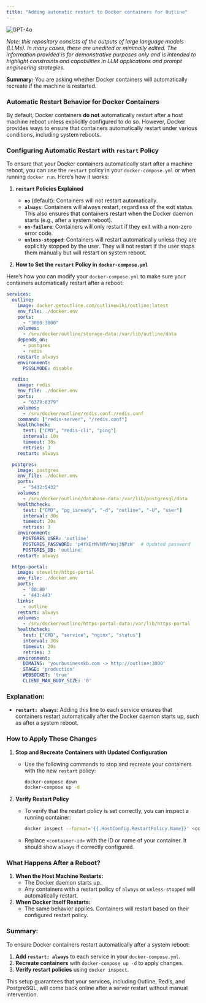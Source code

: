 ```yaml
---
title: "Adding automatic restart to Docker containers for Outline"
---
```

![GPT-4o](https://img.shields.io/badge/GPT--4o-3333FF?style=for-the-badge&logo=openai&logoColor=white)



*Note: this repository consists of the outputs of large language models (LLMs). In many cases, these are unedited or minimally edited. The information provided is for demonstrative purposes only and is intended to highlight constraints and capabilities in LLM applications and prompt engineering strategies.*


**Summary:** You are asking whether Docker containers will automatically recreate if the machine is restarted.

### Automatic Restart Behavior for Docker Containers

By default, Docker containers **do not** automatically restart after a host machine reboot unless explicitly configured to do so. However, Docker provides ways to ensure that containers automatically restart under various conditions, including system reboots.

### Configuring Automatic Restart with `restart` Policy

To ensure that your Docker containers automatically start after a machine reboot, you can use the `restart` policy in your `docker-compose.yml` or when running `docker run`. Here’s how it works:

1. **`restart` Policies Explained**
   - **`no`** (default): Containers will not restart automatically.
   - **`always`**: Containers will always restart, regardless of the exit status. This also ensures that containers restart when the Docker daemon starts (e.g., after a system reboot).
   - **`on-failure`**: Containers will only restart if they exit with a non-zero error code.
   - **`unless-stopped`**: Containers will restart automatically unless they are explicitly stopped by the user. They will not restart if the user stops them manually but will restart on system reboot.

2. **How to Set the `restart` Policy in `docker-compose.yml`**

Here’s how you can modify your `docker-compose.yml` to make sure your containers automatically restart after a reboot:

```yaml
services:
  outline:
    image: docker.getoutline.com/outlinewiki/outline:latest
    env_file: ./docker.env
    ports:
      - "3000:3000"
    volumes:
      - /srv/docker/outline/storage-data:/var/lib/outline/data
    depends_on:
      - postgres
      - redis
    restart: always
    environment:
      PGSSLMODE: disable

  redis:
    image: redis
    env_file: ./docker.env
    ports:
      - "6379:6379"
    volumes:
      - /srv/docker/outline/redis.conf:/redis.conf
    command: ["redis-server", "/redis.conf"]
    healthcheck:
      test: ["CMD", "redis-cli", "ping"]
      interval: 10s
      timeout: 30s
      retries: 3
    restart: always

  postgres:
    image: postgres
    env_file: ./docker.env
    ports:
      - "5432:5432"
    volumes:
      - /srv/docker/outline/database-data:/var/lib/postgresql/data
    healthcheck:
      test: ["CMD", "pg_isready", "-d", "outline", "-U", "user"]
      interval: 30s
      timeout: 20s
      retries: 3
    environment:
      POSTGRES_USER: 'outline'
      POSTGRES_PASSWORD: 'p4fXErNVhMVrWoj3NPzW'  # Updated password
      POSTGRES_DB: 'outline'
    restart: always

  https-portal:
    image: steveltn/https-portal
    env_file: ./docker.env
    ports:
      - '80:80'
      - '443:443'
    links:
      - outline
    restart: always
    volumes:
      - /srv/docker/outline/https-portal-data:/var/lib/https-portal
    healthcheck:
      test: ["CMD", "service", "nginx", "status"]
      interval: 30s
      timeout: 20s
      retries: 3
    environment:
      DOMAINS: 'yourbusinesskb.com -> http://outline:3000'
      STAGE: 'production'
      WEBSOCKET: 'true'
      CLIENT_MAX_BODY_SIZE: '0'
```

### Explanation:
- **`restart: always`**: Adding this line to each service ensures that containers restart automatically after the Docker daemon starts up, such as after a system reboot.

### How to Apply These Changes

1. **Stop and Recreate Containers with Updated Configuration**
   - Use the following commands to stop and recreate your containers with the new `restart` policy:
     ```bash
     docker-compose down
     docker-compose up -d
     ```

2. **Verify Restart Policy**
   - To verify that the restart policy is set correctly, you can inspect a running container:
     ```bash
     docker inspect --format='{{.HostConfig.RestartPolicy.Name}}' <container-id>
     ```
   - Replace `<container-id>` with the ID or name of your container. It should show `always` if correctly configured.

### What Happens After a Reboot?

1. **When the Host Machine Restarts:**
   - The Docker daemon starts up.
   - Any containers with a restart policy of `always` or `unless-stopped` will automatically restart.
2. **When Docker Itself Restarts:**
   - The same behavior applies. Containers will restart based on their configured restart policy.

### Summary:
To ensure Docker containers restart automatically after a system reboot:
1. **Add `restart: always`** to each service in your `docker-compose.yml`.
2. **Recreate containers** with `docker-compose up -d` to apply changes.
3. **Verify restart policies** using `docker inspect`.

This setup guarantees that your services, including Outline, Redis, and PostgreSQL, will come back online after a server restart without manual intervention.